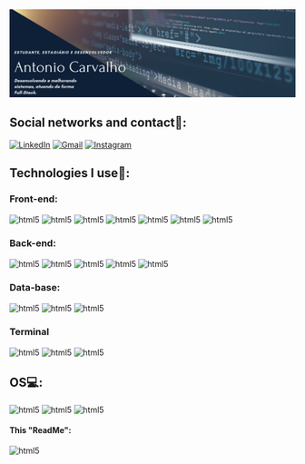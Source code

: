 <div align="center">
<img src="assignature.png">
</div>

## Social networks and contact👨:

[![LinkedIn](https://img.shields.io/badge/LinkedIn-0077B5?style=for-the-badge&logo=linkedin&logoColor=white)](https://www.linkedin.com/in/antoniocarvalho1/)
[![Gmail](https://img.shields.io/badge/Gmail-D14836?style=for-the-badge&logo=gmail&logoColor=white)](mailto:antoniosousac2003@gmail.com)
[![Instagram](https://img.shields.io/badge/Instagram-E4405F?style=for-the-badge&logo=instagram&logoColor=white)](https://www.instagram.com/antoniocarvlh/)


## Technologies I use🚀:

### Front-end:
<div style="display: inline_block">
    <img align="center" alt="html5" src="https://img.shields.io/badge/HTML5-E34F26?style=for-the-badge&logo=html5&logoColor=white" />
    <img align="center" alt="html5" src="https://img.shields.io/badge/CSS3-1572B6?style=for-the-badge&logo=css3&logoColor=white" />
    <img align="center" alt="html5" src="https://img.shields.io/badge/JavaScript-F7DF1E?style=for-the-badge&logo=javascript&logoColor=black" />
    <img align="center" alt="html5" src="https://img.shields.io/badge/react-%2320232a.svg?style=for-the-badge&logo=react&logoColor=%2361DAFB" />
    <img align="center" alt="html5" src="https://img.shields.io/badge/WordPress-21759B.svg?style=for-the-badge&logo=WordPress&logoColor=white" />
    <img align="center" alt="html5" src="https://img.shields.io/badge/Vue.js-35495E?style=for-the-badge&logo=vue.js&logoColor=4FC08D" />
    <img align="center" alt="html5" src="https://img.shields.io/badge/Bootstrap-563D7C?style=for-the-badge&logo=bootstrap&logoColor=white" />
</div>

### Back-end:
<div style="display: inline_block">
    <img align="center" alt="html5" src="https://img.shields.io/badge/Python-14354C?style=for-the-badge&logo=python&logoColor=white" />
    <img align="center" alt="html5" src="https://img.shields.io/badge/C-00599C?style=for-the-badge&logo=c&logoColor=white" />
    <img align="center" alt="html5" src="https://img.shields.io/badge/Java-ED8B00?style=for-the-badge&logo=openjdk&logoColor=white" />    
    <img align="center" alt="html5" src="https://img.shields.io/badge/PHP-777BB4?style=for-the-badge&logo=php&logoColor=white"/>
    <img align="center" alt="html5" src="https://img.shields.io/badge/Laravel-FF2D20?style=for-the-badge&logo=laravel&logoColor=white"/>
</div>

### Data-base:
<div style="display: inline_block">
    <img align="center" alt="html5" src="https://img.shields.io/badge/MySQL-005C84?style=for-the-badge&logo=mysql&logoColor=white" />
    <img align="center" alt="html5" src="https://img.shields.io/badge/Microsoft_SQL_Server-CC2927?style=for-the-badge&logo=microsoft-sql-server&logoColor=white" />
    <img align="center" alt="html5" src="https://img.shields.io/badge/PostgreSQL-316192?style=for-the-badge&logo=postgresql&logoColor=white" />
</div>

### Terminal
<div style="display: inline_block">
    <img align="center" alt="html5" src="https://img.shields.io/badge/windows%20terminal-4D4D4D?style=for-the-badge&logo=windows%20terminal&logoColor=whit" />
    <img align="center" alt="html5" src="https://img.shields.io/badge/GIT-E44C30?style=for-the-badge&logo=git&logoColor=white" />
    <img align="center" alt="html5" src="https://img.shields.io/badge/powershell-5391FE?style=for-the-badge&logo=powershell&logoColor=white" />
</div>
        
## OS💻: 

<div style="display: inline_block">
    <img align="center" alt="html5" src="https://img.shields.io/badge/Linux-FCC624?style=for-the-badge&logo=linux&logoColor=black" />
    <img align="center" alt="html5" src="https://img.shields.io/badge/Windows-0078D6?style=for-the-badge&logo=windows&logoColor=white" />
    <img align="center" alt="html5" src="https://img.shields.io/badge/mac%20os-000000?style=for-the-badge&logo=apple&logoColor=white" />
</div>

#### This "ReadMe":
<div>
    <img align="left" alt="html5" src="https://img.shields.io/badge/Made%20with-Markdown-1f425f.svg"/>
</div>
